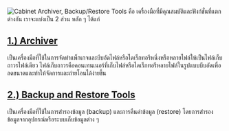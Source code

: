 ![Cabinet](/Assets/Archiver,%20BackupRestore%20Tools.jpg)
Archiver, Backup/Restore Tools คือ เครื่องมือที่มีคุณสมบัติและฟังก์ชั่นที่แตกต่างกัน เราจะแบ่งเป็น 2 ส่วน หลัก ๆ ได้แก่ 
##  [1.) Archiver](/Archiver,%20Backup-Restore%20Tools//Archiver/README.MD) 
เป็นเครื่องมือที่ใช้ในการจัดทำแพ็กเกจและบีบอัดไฟล์หรือไดเร็กทอรีหนึ่งหรือหลายไฟล์ให้เป็นไฟล์เก็บถาวรไฟล์เดียว ไฟล์เก็บถาวรคือคอนเทนเนอร์ที่เก็บไฟล์หรือไดเร็กทอรีหลายไฟล์ในรูปแบบบีบอัดเพื่อลดขนาดและทำให้จัดการและถ่ายโอนได้ง่ายขึ้น

##  [2.) Backup and Restore Tools](/Archiver,%20Backup-Restore%20Tools//Backup-Restore%20Tools/README.MD) 
  เป็นเครื่องมือที่ใช้ในการสำรองข้อมูล (backup) และการคืนค่าข้อมูล (restore) โดยการสำรองข้อมูลจากอุปกรณ์หรือระบบเก็บข้อมูลต่าง ๆ